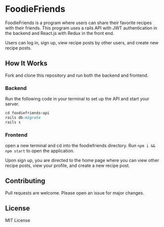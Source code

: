 # FoodieFriends

FoodieFriends is a program where users can share their favorite recipes with their friends. This program uses a rails API with JWT authentication in the backend and React.js with Redux in the front end. 

Users can log in, sign up, view recipe posts by other users, and create new recipe posts. 


## How It Works
Fork and clone this repository and run both the backend and frontend.

### Backend
Run the following code in your terminal to set up the API and start your server.
```ruby
cd foodiefriends-api
rails db:migrate
rails s
```

### Frontend
open a new terminal and cd into the foodiefriends directory. Run ``` npm i && npm start ``` to open the application.

Upon sign up, you are directed to the home page where you can view other recipe posts, view your profile, and create a new recipe post. 

## Contributing
Pull requests are welcome. Please open an issue for major changes.

## License
MIT License
